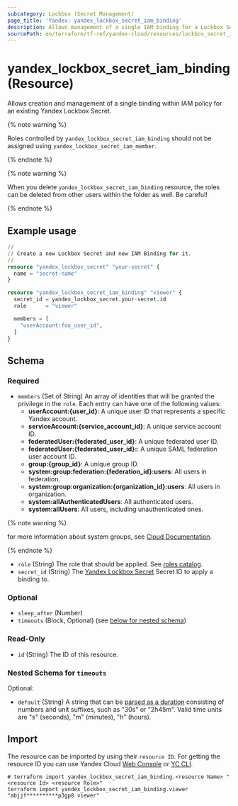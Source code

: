 ```yaml
---
subcategory: Lockbox (Secret Management)
page_title: 'Yandex: yandex_lockbox_secret_iam_binding'
description: Allows management of a single IAM binding for a Lockbox Secret.
sourcePath: en/terraform/tf-ref/yandex-cloud/resources/lockbox_secret_iam_binding.md
---
```


# yandex_lockbox_secret_iam_binding (Resource)

Allows creation and management of a single binding within IAM policy for an existing Yandex Lockbox Secret.

{% note warning %}

Roles controlled by `yandex_lockbox_secret_iam_binding` should not be assigned using `yandex_lockbox_secret_iam_member`.

{% endnote %}


{% note warning %}

When you delete `yandex_lockbox_secret_iam_binding` resource, the roles can be deleted from other users within the folder as well. Be careful!

{% endnote %}


## Example usage

```terraform
//
// Create a new Lockbox Secret and new IAM Binding for it.
//
resource "yandex_lockbox_secret" "your-secret" {
  name = "secret-name"
}

resource "yandex_lockbox_secret_iam_binding" "viewer" {
  secret_id = yandex_lockbox_secret.your-secret.id
  role      = "viewer"

  members = [
    "userAccount:foo_user_id",
  ]
}
```

<!-- schema generated by tfplugindocs -->
## Schema

### Required

- `members` (Set of String) An array of identities that will be granted the privilege in the `role`. Each entry can have one of the following values:
  * **userAccount:{user_id}**: A unique user ID that represents a specific Yandex account.
  * **serviceAccount:{service_account_id}**: A unique service account ID.
  * **federatedUser:{federated_user_id}**: A unique federated user ID.
  * **federatedUser:{federated_user_id}:**: A unique SAML federation user account ID.
  * **group:{group_id}**: A unique group ID.
  * **system:group:federation:{federation_id}:users**: All users in federation.
  * **system:group:organization:{organization_id}:users**: All users in organization.
  * **system:allAuthenticatedUsers**: All authenticated users.
  * **system:allUsers**: All users, including unauthenticated ones.

{% note warning %}

for more information about system groups, see [Cloud Documentation](https://yandex.cloud/docs/iam/concepts/access-control/system-group).

{% endnote %}

- `role` (String) The role that should be applied. See [roles catalog](https://yandex.cloud/docs/iam/roles-reference).
- `secret_id` (String) The [Yandex Lockbox Secret](https://yandex.cloud/docs/lockbox/) Secret ID to apply a binding to.

### Optional

- `sleep_after` (Number)
- `timeouts` (Block, Optional) (see [below for nested schema](#nestedblock--timeouts))

### Read-Only

- `id` (String) The ID of this resource.

<a id="nestedblock--timeouts"></a>
### Nested Schema for `timeouts`

Optional:

- `default` (String) A string that can be [parsed as a duration](https://pkg.go.dev/time#ParseDuration) consisting of numbers and unit suffixes, such as "30s" or "2h45m". Valid time units are "s" (seconds), "m" (minutes), "h" (hours).

## Import

The resource can be imported by using their `resource ID`. For getting the resource ID you can use Yandex Cloud [Web Console](https://console.yandex.cloud) or [YC CLI](https://yandex.cloud/docs/cli/quickstart).

```shell
# terraform import yandex_lockbox_secret_iam_binding.<resource Name> "<resource Id> <resource Role>"
terraform import yandex_lockbox_secret_iam_binding.viewer "abjjf**********p3gp8 viewer"
```
